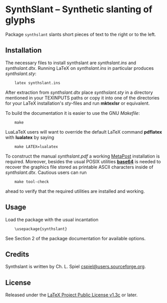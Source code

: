 #  SynthSlant &ndash; Synthetic slanting of glyphs

Package `synthslant` slants short pieces of text to the right or to
the left.

##  Installation

The necessary files to install synthslant are
*synthslant.ins* and *synthslant.dtx*.  Running LaTeX on
*synthslant.ins* in particular produces *synthslant.sty*:

        latex synthslant.ins

After extraction from *synthslant.dtx* place *synthslant.sty* in a
directory mentioned in your TEXINPUTS paths or copy it into one of the
directories for your LaTeX installation's *sty*-files and run
**mktexlsr** or equivalent.

To build the documentation it is easier to use the GNU *Makefile*:

        make

LuaLaTeX users will want to override the default LaTeX command
**pdflatex** with **lualatex** by saying

        make LATEX=lualatex

To construct the manual *synthslant.pdf* a working
[MetaPost](https://tug.org/metapost.html) installation is required.
Moreover, besides the usual POSIX utilities
[**base64**](https://www.gnu.org/software/coreutils/manual/html_node/base64-invocation.html)
is needed to recover the graphics file stored as printable ASCII
characters inside of *synthslant.dtx*.  Cautious users can run

        make tool-check

ahead to verify that the required utilities are installed and
working.

##  Usage

Load the package with the usual incantation

        \usepackage{synthslant}

See Section 2 of the package documentation for available options.

##  Credits

Synthslant is written by Ch. L. Spiel <cspiel@users.sourceforge.org>.

##  License

Released under the
[LaTeX Project Public License v1.3c](https://www.latex-project.org/lppl.txt)
or later.
